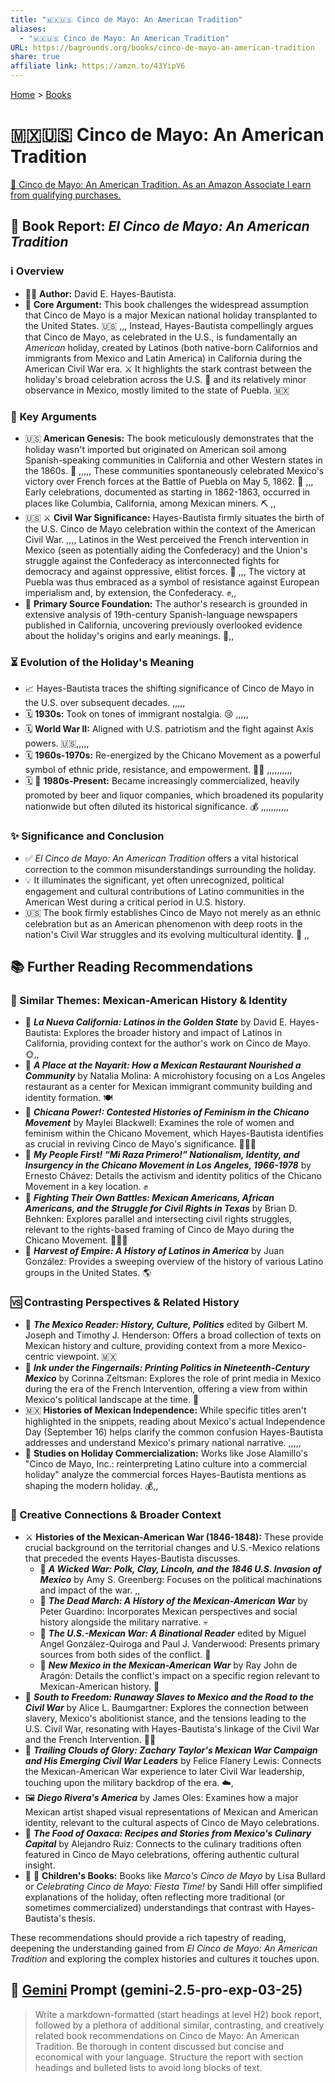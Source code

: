 ```yaml
---
title: "🇲🇽🇺🇸 Cinco de Mayo: An American Tradition"
aliases:
  - "🇲🇽🇺🇸 Cinco de Mayo: An American Tradition"
URL: https://bagrounds.org/books/cinco-de-mayo-an-american-tradition
share: true
affiliate link: https://amzn.to/43YipV6
---
```

[Home](../index.md) > [Books](./index.md)  
# 🇲🇽🇺🇸 Cinco de Mayo: An American Tradition  
[🛒 Cinco de Mayo: An American Tradition. As an Amazon Associate I earn from qualifying purchases.](https://amzn.to/43YipV6)  
  
  
## 📖 Book Report: *El Cinco de Mayo: An American Tradition*  
  
### ℹ️ Overview  
  
* 🧑‍🏫 **Author:** David E. Hayes-Bautista.  
* 📜 **Core Argument:** This book challenges the widespread assumption that Cinco de Mayo is a major Mexican national holiday transplanted to the United States. 🇺🇸 ,,, Instead, Hayes-Bautista compellingly argues that Cinco de Mayo, as celebrated in the U.S., is fundamentally an *American* holiday, created by Latinos (both native-born Californios and immigrants from Mexico and Latin America) in California during the American Civil War era. ⚔️ It highlights the stark contrast between the holiday's broad celebration across the U.S. 🎊 and its relatively minor observance in Mexico, mostly limited to the state of Puebla. 🇲🇽  
  
### 🔑 Key Arguments  
  
* 🇺🇸 **American Genesis:** The book meticulously demonstrates that the holiday wasn't imported but originated on American soil among Spanish-speaking communities in California and other Western states in the 1860s. 🌵 ,,,,, These communities spontaneously celebrated Mexico's victory over French forces at the Battle of Puebla on May 5, 1862. 🎉 ,,, Early celebrations, documented as starting in 1862-1863, occurred in places like Columbia, California, among Mexican miners. ⛏️ ,,  
* 🇺🇸 ⚔️ **Civil War Significance:** Hayes-Bautista firmly situates the birth of the U.S. Cinco de Mayo celebration within the context of the American Civil War. ,,,, Latinos in the West perceived the French intervention in Mexico (seen as potentially aiding the Confederacy) and the Union's struggle against the Confederacy as interconnected fights for democracy and against oppressive, elitist forces. 🤝 ,,, The victory at Puebla was thus embraced as a symbol of resistance against European imperialism and, by extension, the Confederacy. ✊,,  
* 📰 **Primary Source Foundation:** The author's research is grounded in extensive analysis of 19th-century Spanish-language newspapers published in California, uncovering previously overlooked evidence about the holiday's origins and early meanings. 🧐,,  
  
### ⏳ Evolution of the Holiday's Meaning  
  
* 📈 Hayes-Bautista traces the shifting significance of Cinco de Mayo in the U.S. over subsequent decades. ,,,,,  
* 🗓️ **1930s:** Took on tones of immigrant nostalgia. 😢 ,,,,,  
* 🗓️ **World War II:** Aligned with U.S. patriotism and the fight against Axis powers. 🇺🇸,,,,,  
* 🗓️ **1960s-1970s:** Re-energized by the Chicano Movement as a powerful symbol of ethnic pride, resistance, and empowerment. ✊🏿 ,,,,,,,,,,  
* 🗓️ 🍺 **1980s-Present:** Became increasingly commercialized, heavily promoted by beer and liquor companies, which broadened its popularity nationwide but often diluted its historical significance. 💰 ,,,,,,,,,,,  
  
### ✨ Significance and Conclusion  
  
* ✅ *El Cinco de Mayo: An American Tradition* offers a vital historical correction to the common misunderstandings surrounding the holiday.  
* 💡 It illuminates the significant, yet often unrecognized, political engagement and cultural contributions of Latino communities in the American West during a critical period in U.S. history.  
* 🇺🇸 The book firmly establishes Cinco de Mayo not merely as an ethnic celebration but as an American phenomenon with deep roots in the nation's Civil War struggles and its evolving multicultural identity. 🎉 ,,  
  
## 📚 Further Reading Recommendations  
  
### 🤝 Similar Themes: Mexican-American History & Identity  
  
* 📖 **_La Nueva California: Latinos in the Golden State_** by David E. Hayes-Bautista: Explores the broader history and impact of Latinos in California, providing context for the author's work on Cinco de Mayo. 🌞,,  
* 📖 **_A Place at the Nayarit: How a Mexican Restaurant Nourished a Community_** by Natalia Molina: A microhistory focusing on a Los Angeles restaurant as a center for Mexican immigrant community building and identity formation. 🍽️  
* 📖 **_Chicana Power!: Contested Histories of Feminism in the Chicano Movement_** by Maylei Blackwell: Examines the role of women and feminism within the Chicano Movement, which Hayes-Bautista identifies as crucial in reviving Cinco de Mayo's significance. 👩🏽‍🦱  
* 📖 **_My People First! “Mi Raza Primero!” Nationalism, Identity, and Insurgency in the Chicano Movement in Los Angeles, 1966-1978_** by Ernesto Chávez: Details the activism and identity politics of the Chicano Movement in a key location. ✊  
* 📖 **_Fighting Their Own Battles: Mexican Americans, African Americans, and the Struggle for Civil Rights in Texas_** by Brian D. Behnken: Explores parallel and intersecting civil rights struggles, relevant to the rights-based framing of Cinco de Mayo during the Chicano Movement. 🧑‍🤝‍🧑  
* 📖 **_Harvest of Empire: A History of Latinos in America_** by Juan González: Provides a sweeping overview of the history of various Latino groups in the United States. 🌎  
  
### 🆚 Contrasting Perspectives & Related History  
  
* 📖 **_The Mexico Reader: History, Culture, Politics_** edited by Gilbert M. Joseph and Timothy J. Henderson: Offers a broad collection of texts on Mexican history and culture, providing context from a more Mexico-centric viewpoint. 🇲🇽  
* 📖 **_Ink under the Fingernails: Printing Politics in Nineteenth-Century Mexico_** by Corinna Zeltsman: Explores the role of print media in Mexico during the era of the French Intervention, offering a view from within Mexico's political landscape at the time. 📰  
* 🇲🇽 **Histories of Mexican Independence:** While specific titles aren't highlighted in the snippets, reading about Mexico's actual Independence Day (September 16) helps clarify the common confusion Hayes-Bautista addresses and understand Mexico's primary national narrative. ,,,,,  
* 📰 **Studies on Holiday Commercialization:** Works like Jose Alamillo's "Cinco de Mayo, Inc.: reinterpreting Latino culture into a commercial holiday" analyze the commercial forces Hayes-Bautista mentions as shaping the modern holiday. 💰,,  
  
### 🎨 Creative Connections & Broader Context  
  
* ⚔️ **Histories of the Mexican-American War (1846-1848):** These provide crucial background on the territorial changes and U.S.-Mexico relations that preceded the events Hayes-Bautista discusses.  
    * 📖 **_A Wicked War: Polk, Clay, Lincoln, and the 1846 U.S. Invasion of Mexico_** by Amy S. Greenberg: Focuses on the political machinations and impact of the war. ,,  
    * 📖 **_The Dead March: A History of the Mexican-American War_** by Peter Guardino: Incorporates Mexican perspectives and social history alongside the military narrative. 💀  
    * 📖 **_The U.S.-Mexican War: A Binational Reader_** edited by Miguel Ángel González-Quiroga and Paul J. Vanderwood: Presents primary sources from both sides of the conflict. 📖  
    * 📖 **_New Mexico in the Mexican-American War_** by Ray John de Aragón: Details the conflict's impact on a specific region relevant to Mexican-American history. 🌵  
* 📖 **_South to Freedom: Runaway Slaves to Mexico and the Road to the Civil War_** by Alice L. Baumgartner: Explores the connection between slavery, Mexico's abolitionist stance, and the tensions leading to the U.S. Civil War, resonating with Hayes-Bautista's linkage of the Civil War and the French Intervention. 🏃🏿  
* 📖 **_Trailing Clouds of Glory: Zachary Taylor's Mexican War Campaign and His Emerging Civil War Leaders_** by Felice Flanery Lewis: Connects the Mexican-American War experience to later Civil War leadership, touching upon the military backdrop of the era. ☁️,  
* 🖼️ **_Diego Rivera's America_** by James Oles: Examines how a major Mexican artist shaped visual representations of Mexican and American identity, relevant to the cultural aspects of Cinco de Mayo celebrations.  
* 🌮 **_The Food of Oaxaca: Recipes and Stories from Mexico's Culinary Capital_** by Alejandro Ruiz: Connects to the culinary traditions often featured in Cinco de Mayo celebrations, offering authentic cultural insight.  
* 👦 👧 **Children's Books:** Books like *Marco's Cinco de Mayo* by Lisa Bullard or *Celebrating Cinco de Mayo: Fiesta Time!* by Sandi Hill offer simplified explanations of the holiday, often reflecting more traditional (or sometimes commercialized) understandings that contrast with Hayes-Bautista's thesis.  
  
These recommendations should provide a rich tapestry of reading, deepening the understanding gained from *El Cinco de Mayo: An American Tradition* and exploring the complex histories and cultures it touches upon.  
  
## 💬 [Gemini](../software/gemini.md) Prompt (gemini-2.5-pro-exp-03-25)  
> Write a markdown-formatted (start headings at level H2) book report, followed by a plethora of additional similar, contrasting, and creatively related book recommendations on Cinco de Mayo: An American Tradition. Be thorough in content discussed but concise and economical with your language. Structure the report with section headings and bulleted lists to avoid long blocks of text.